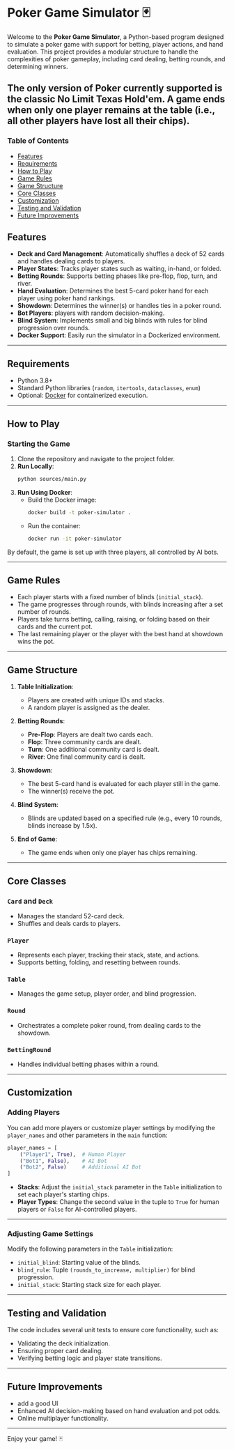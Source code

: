 # Poker Game Simulator 🃏

Welcome to the **Poker Game Simulator**, a Python-based program designed to simulate a poker game with support for betting, player actions, and hand evaluation. This project provides a modular structure to handle the complexities of poker gameplay, including card dealing, betting rounds, and determining winners.

The only version of Poker currently supported is the classic No Limit Texas Hold'em. A game ends when only one player remains at the table (i.e., all other players have lost all their chips).
---

### Table of Contents
- [Features](#features)
- [Requirements](#requirements)
- [How to Play](#how-to-play)
- [Game Rules](#game-rules)
- [Game Structure](#game-structure)
- [Core Classes](#core-classes)
- [Customization](#customization)
- [Testing and Validation](#testing-and-validation)
- [Future Improvements](#future-improvements)

## Features
- **Deck and Card Management**: Automatically shuffles a deck of 52 cards and handles dealing cards to players.
- **Player States**: Tracks player states such as waiting, in-hand, or folded.
- **Betting Rounds**: Supports betting phases like pre-flop, flop, turn, and river.
- **Hand Evaluation**: Determines the best 5-card poker hand for each player using poker hand rankings.
- **Showdown**: Determines the winner(s) or handles ties in a poker round.
- **Bot Players**: players with random decision-making.
- **Blind System**: Implements small and big blinds with rules for blind progression over rounds.
- **Docker Support**: Easily run the simulator in a Dockerized environment.

---

## Requirements
- Python 3.8+
- Standard Python libraries (`random`, `itertools`, `dataclasses`, `enum`)
- Optional: [Docker](https://www.docker.com/) for containerized execution.

---

## How to Play

### Starting the Game
1. Clone the repository and navigate to the project folder.
2. **Run Locally**:
   ```bash
   python sources/main.py
    ```
3. **Run Using Docker**:
   - Build the Docker image:
     ```bash
     docker build -t poker-simulator .
     ```
   - Run the container:
     ```bash
     docker run -it poker-simulator
     ```

By default, the game is set up with three players, all controlled by AI bots.

---

## Game Rules
- Each player starts with a fixed number of blinds (`initial_stack`).
- The game progresses through rounds, with blinds increasing after a set number of rounds.
- Players take turns betting, calling, raising, or folding based on their cards and the current pot.
- The last remaining player or the player with the best hand at showdown wins the pot.

---

## Game Structure
1. **Table Initialization**:
   - Players are created with unique IDs and stacks.
   - A random player is assigned as the dealer.

2. **Betting Rounds**:
   - **Pre-Flop**: Players are dealt two cards each.
   - **Flop**: Three community cards are dealt.
   - **Turn**: One additional community card is dealt.
   - **River**: One final community card is dealt.

3. **Showdown**:
   - The best 5-card hand is evaluated for each player still in the game.
   - The winner(s) receive the pot.

4. **Blind System**:
   - Blinds are updated based on a specified rule (e.g., every 10 rounds, blinds increase by 1.5x).

5. **End of Game**:
   - The game ends when only one player has chips remaining.

---

## Core Classes

### `Card` and `Deck`
- Manages the standard 52-card deck.
- Shuffles and deals cards to players.

### `Player`
- Represents each player, tracking their stack, state, and actions.
- Supports betting, folding, and resetting between rounds.

### `Table`
- Manages the game setup, player order, and blind progression.

### `Round`
- Orchestrates a complete poker round, from dealing cards to the showdown.

### `BettingRound`
- Handles individual betting phases within a round.

---

## Customization

### Adding Players
You can add more players or customize player settings by modifying the `player_names` and other parameters in the `main` function:
```python
player_names = [
    ("Player1", True),  # Human Player
    ("Bot1", False),    # AI Bot
    ("Bot2", False)     # Additional AI Bot
]
```
- **Stacks**: Adjust the `initial_stack` parameter in the `Table` initialization to set each player's starting chips.
- **Player Types**: Change the second value in the tuple to `True` for human players or `False` for AI-controlled players.

---

### Adjusting Game Settings
Modify the following parameters in the `Table` initialization:
- `initial_blind`: Starting value of the blinds.
- `blind_rule`: Tuple `(rounds_to_increase, multiplier)` for blind progression.
- `initial_stack`: Starting stack size for each player.

---

## Testing and Validation
The code includes several unit tests to ensure core functionality, such as:
- Validating the deck initialization.
- Ensuring proper card dealing.
- Verifying betting logic and player state transitions.

---

## Future Improvements
- add a good UI
- Enhanced AI decision-making based on hand evaluation and pot odds.
- Online multiplayer functionality.

---

Enjoy your game! 🃏
